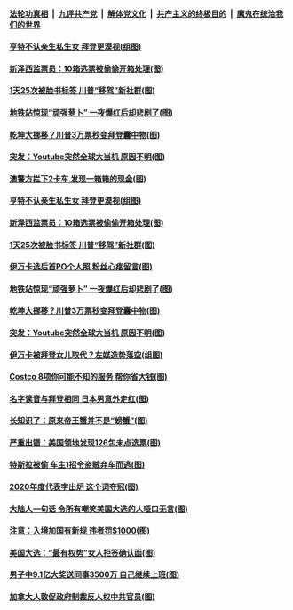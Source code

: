 

####  [法轮功真相](../../../../basic/blob/master/README.md?t=11131931) &nbsp;|&nbsp; [九评共产党](../../../../9ping.md/blob/master/README.md?t=11131931) &nbsp;|&nbsp; [解体党文化](../../../../jtdwh.md/blob/master/README.md?t=11131931)  &nbsp;|&nbsp; [共产主义的终极目的](../../../../gczydzjmd.md/blob/master/README.md?t=11131931) &nbsp;|&nbsp; [魔鬼在统治我们的世界](../../../../mgztzwmdsj.md/blob/master/README.md?t=11131931) 

#### [亨特不认亲生私生女 拜登更漠视(组图)](../pages/p3/952372.md?t=11131931) 

#### [新泽西监票员：10箱选票被偷偷开箱处理(图)](../pages/p3/952346.md?t=11131931) 

#### [1天25次被脸书标签 川普“移驾”新社群(图)](../pages/p3/952319.md?t=11131931) 

#### [地铁站惊现“顽强萝卜” 一夜爆红后却悲剧了(图)](../pages/p3/952311.md?t=11131931) 

#### [乾坤大挪移？川普3万票秒变拜登囊中物(图)](../pages/p3/952261.md?t=11131931) 

#### [突发：Youtube突然全球大当机 原因不明(图)](../pages/p3/952264.md?t=11131931) 

#### [澳警方拦下2卡车 发现一箱箱的现金(图)](../pages/p3/952382.md?t=11131931) 

#### [亨特不认亲生私生女 拜登更漠视(组图)](../pages/p3/952372.md?t=11131931) 

#### [新泽西监票员：10箱选票被偷偷开箱处理(图)](../pages/p3/952346.md?t=11131931) 

#### [1天25次被脸书标签 川普“移驾”新社群(图)](../pages/p3/952319.md?t=11131931) 

#### [伊万卡选后首PO个人照 粉丝心疼留言(图)](../pages/p3/952314.md?t=11131931) 

#### [地铁站惊现“顽强萝卜” 一夜爆红后却悲剧了(图)](../pages/p3/952311.md?t=11131931) 

#### [乾坤大挪移？川普3万票秒变拜登囊中物(图)](../pages/p3/952261.md?t=11131931) 

#### [突发：Youtube突然全球大当机 原因不明(图)](../pages/p3/952264.md?t=11131931) 

#### [伊万卡被拜登女儿取代？左媒造势落空(组图)](../pages/p3/952263.md?t=11131931) 

#### [Costco 8项你可能不知的服务 帮你省大钱(图)](../pages/p3/952253.md?t=11131931) 

#### [名字读音与拜登相同 日本男意外走红(图)](../pages/p3/952209.md?t=11131931) 

#### [长知识了：原来帝王蟹并不是“螃蟹”(图)](../pages/p3/952228.md?t=11131931) 

#### [严重出错：美国领地发现126包未点选票(图)](../pages/p3/952188.md?t=11131931) 

#### [特斯拉被偷 车主1招令盗贼弃车而逃(图)](../pages/p3/952116.md?t=11131931) 

#### [2020年度代表字出炉 这个词夺冠(图)](../pages/p3/952094.md?t=11131931) 

#### [大陆人一句话 令所有嘲笑美国大选的人哑口无言(图)](../pages/p3/952092.md?t=11131931) 

#### [注意：入境加国有新规 违者罚$1000(图)](../pages/p3/952088.md?t=11131931) 

#### [美国大选：“最有权势”女人拒签确认函(图)](../pages/p3/952076.md?t=11131931) 

#### [男子中9.1亿大奖送同事3500万 自己继续上班(图)](../pages/p3/952018.md?t=11131931) 

#### [加拿大人敦促政府制裁反人权中共官员(图)](../pages/p3/952014.md?t=11131931) 

